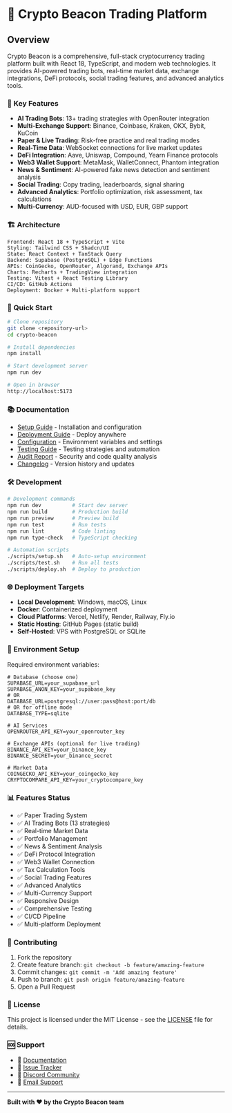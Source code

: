 
# 🚀 Crypto Beacon Trading Platform

## Overview

Crypto Beacon is a comprehensive, full-stack cryptocurrency trading platform built with React 18, TypeScript, and modern web technologies. It provides AI-powered trading bots, real-time market data, exchange integrations, DeFi protocols, social trading features, and advanced analytics tools.

### 🎯 Key Features

- **AI Trading Bots**: 13+ trading strategies with OpenRouter integration
- **Multi-Exchange Support**: Binance, Coinbase, Kraken, OKX, Bybit, KuCoin
- **Paper & Live Trading**: Risk-free practice and real trading modes
- **Real-Time Data**: WebSocket connections for live market updates
- **DeFi Integration**: Aave, Uniswap, Compound, Yearn Finance protocols
- **Web3 Wallet Support**: MetaMask, WalletConnect, Phantom integration
- **News & Sentiment**: AI-powered fake news detection and sentiment analysis
- **Social Trading**: Copy trading, leaderboards, signal sharing
- **Advanced Analytics**: Portfolio optimization, risk assessment, tax calculations
- **Multi-Currency**: AUD-focused with USD, EUR, GBP support

### 🏗️ Architecture

```
Frontend: React 18 + TypeScript + Vite
Styling: Tailwind CSS + Shadcn/UI
State: React Context + TanStack Query
Backend: Supabase (PostgreSQL) + Edge Functions
APIs: CoinGecko, OpenRouter, Algorand, Exchange APIs
Charts: Recharts + TradingView integration
Testing: Vitest + React Testing Library
CI/CD: GitHub Actions
Deployment: Docker + Multi-platform support
```

### 🚀 Quick Start

```bash
# Clone repository
git clone <repository-url>
cd crypto-beacon

# Install dependencies
npm install

# Start development server
npm run dev

# Open in browser
http://localhost:5173
```

### 📚 Documentation

- [Setup Guide](./setup.md) - Installation and configuration
- [Deployment Guide](./deployment.md) - Deploy anywhere
- [Configuration](./config.md) - Environment variables and settings
- [Testing Guide](./testing.md) - Testing strategies and automation
- [Audit Report](./audit_report.md) - Security and code quality analysis
- [Changelog](./changelog.md) - Version history and updates

### 🛠️ Development

```bash
# Development commands
npm run dev          # Start dev server
npm run build        # Production build
npm run preview      # Preview build
npm run test         # Run tests
npm run lint         # Code linting
npm run type-check   # TypeScript checking

# Automation scripts
./scripts/setup.sh   # Auto-setup environment
./scripts/test.sh    # Run all tests
./scripts/deploy.sh  # Deploy to production
```

### 🌐 Deployment Targets

- **Local Development**: Windows, macOS, Linux
- **Docker**: Containerized deployment
- **Cloud Platforms**: Vercel, Netlify, Render, Railway, Fly.io
- **Static Hosting**: GitHub Pages (static build)
- **Self-Hosted**: VPS with PostgreSQL or SQLite

### 🔧 Environment Setup

Required environment variables:

```env
# Database (choose one)
SUPABASE_URL=your_supabase_url
SUPABASE_ANON_KEY=your_supabase_key
# OR
DATABASE_URL=postgresql://user:pass@host:port/db
# OR for offline mode
DATABASE_TYPE=sqlite

# AI Services
OPENROUTER_API_KEY=your_openrouter_key

# Exchange APIs (optional for live trading)
BINANCE_API_KEY=your_binance_key
BINANCE_SECRET=your_binance_secret

# Market Data
COINGECKO_API_KEY=your_coingecko_key
CRYPTOCOMPARE_API_KEY=your_cryptocompare_key
```

### 📊 Features Status

- ✅ Paper Trading System
- ✅ AI Trading Bots (13 strategies)
- ✅ Real-time Market Data
- ✅ Portfolio Management
- ✅ News & Sentiment Analysis
- ✅ DeFi Protocol Integration
- ✅ Web3 Wallet Connection
- ✅ Tax Calculation Tools
- ✅ Social Trading Features
- ✅ Advanced Analytics
- ✅ Multi-Currency Support
- ✅ Responsive Design
- ✅ Comprehensive Testing
- ✅ CI/CD Pipeline
- ✅ Multi-platform Deployment

### 🤝 Contributing

1. Fork the repository
2. Create feature branch: `git checkout -b feature/amazing-feature`
3. Commit changes: `git commit -m 'Add amazing feature'`
4. Push to branch: `git push origin feature/amazing-feature`
5. Open a Pull Request

### 📄 License

This project is licensed under the MIT License - see the [LICENSE](../LICENSE) file for details.

### 🆘 Support

- 📖 [Documentation](./setup.md)
- 🐛 [Issue Tracker](https://github.com/crypto-beacon/issues)
- 💬 [Discord Community](https://discord.gg/crypto-beacon)
- 📧 [Email Support](mailto:support@crypto-beacon.com)

---

**Built with ❤️ by the Crypto Beacon team**
